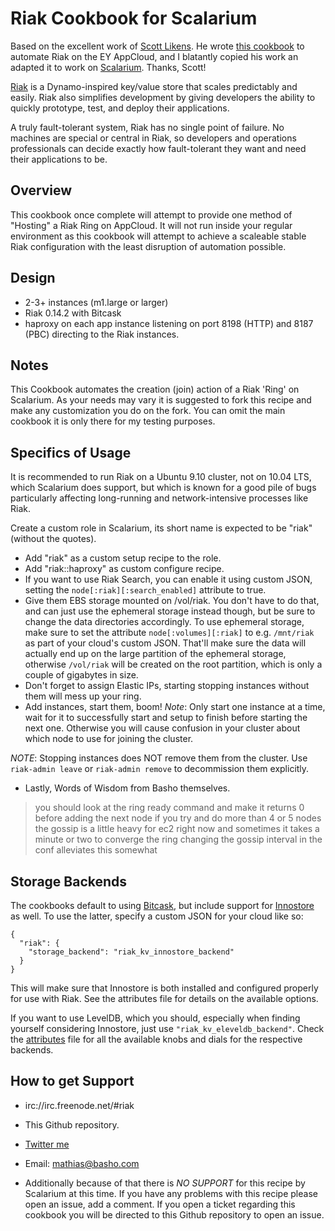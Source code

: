 Riak Cookbook for Scalarium
=========

Based on the excellent work of [Scott Likens](http://github.com/damm). He wrote [this
cookbook](http://github.com/damm/ey-riak) to automate Riak on the EY AppCloud, and I blatantly copied his work an
adapted it to work on [Scalarium](http://scalarium.com). Thanks, Scott!

[Riak][1] is a Dynamo-inspired key/value store that scales predictably and easily. Riak also simplifies development by giving developers the ability to quickly prototype, test, and deploy their applications.

A truly fault-tolerant system, Riak has no single point of failure. No machines are special or central in Riak, so developers and operations professionals can decide exactly how fault-tolerant they want and need their applications to be.

Overview
--------

This cookbook once complete will attempt to provide one method of "Hosting" a Riak Ring on AppCloud.  It will not run inside your regular environment as this cookbook will attempt to achieve a scaleable stable Riak configuration with the least disruption of automation possible.

Design
--------

* 2-3+ instances (m1.large or larger)
* Riak 0.14.2 with Bitcask
* haproxy on each app instance listening on port 8198 (HTTP) and 8187 (PBC) directing to the Riak instances.

Notes
--------

This Cookbook automates the creation (join) action of a Riak 'Ring' on Scalarium.  As your needs may vary it is suggested to fork this recipe and make any customization you do on the fork.  You can omit the main cookbook it is only there for my testing purposes.

Specifics of Usage
--------

It is recommended to run Riak on a Ubuntu 9.10 cluster, not on 10.04 LTS, which Scalarium does support, but which is
known for a good pile of bugs particularly affecting long-running and network-intensive processes like Riak.

Create a custom role in Scalarium, its short name is expected to be "riak" (without the quotes).

* Add "riak" as a custom setup recipe to the role.
* Add "riak::haproxy" as custom configure recipe.
* If you want to use Riak Search, you can enable it using custom JSON, setting
  the `node[:riak][:search_enabled]` attribute to true.
* Give them EBS storage mounted on /vol/riak. You don't have to do that, and can just use the ephemeral storage instead though, but be sure to change the data directories accordingly. To use ephemeral storage, make sure to set the attribute `node[:volumes][:riak]` to e.g. `/mnt/riak` as part of your cloud's custom JSON. That'll make sure the data will actually end up on the large partition of the ephemeral storage, otherwise `/vol/riak` will be created on the root partition, which is only a couple of gigabytes in size.
* Don't forget to assign Elastic IPs, starting stopping instances without them will mess up your ring.
* Add instances, start them, boom!
  *Note*: Only start one instance at a time, wait for it to successfully start and setup to finish before starting the next one. Otherwise you will cause confusion in your cluster about which node to use for joining the cluster.

*NOTE*: Stopping instances does NOT remove them from the cluster. Use `riak-admin leave` or `riak-admin remove` to decommission them explicitly.

* Lastly, Words of Wisdom from Basho themselves.

> you should look at the ring ready command and make it returns 0 before adding the next node
> if you try and do more than 4 or 5 nodes the gossip is a little heavy for ec2 right now
> and sometimes it takes a minute or two to converge the ring
> changing the gossip interval in the conf alleviates this somewhat

Storage Backends
--------

The cookbooks default to using [Bitcask](https://github.com/basho/bitcask), but include support for
[Innostore](https://github.com/basho/innostore) as well. To use the latter, specify a custom JSON for your cloud like
so:

    {
      "riak": {
        "storage_backend": "riak_kv_innostore_backend"
      }
    }

This will make sure that Innostore is both installed and configured properly for use with Riak. See the attributes file
for details on the available options.

If you want to use LevelDB, which you should, especially when finding yourself
considering Innostore, just use `"riak_kv_eleveldb_backend"`. Check the
[attributes](https://github.com/mattmatt/scalarium-riak/blob/master/riak/attributes/riak.rb)
file for all the available knobs and dials for the respective backends.

How to get Support
--------

* irc://irc.freenode.net/#riak
* This Github repository.
* [Twitter me](http://twitter.com/roidrage)
* Email: <mathias@basho.com>

* Additionally because of that there is *NO SUPPORT* for this recipe by Scalarium at this time.  If you have any problems with this recipe please open an issue, add a comment.  If you open a ticket regarding this cookbook you will be directed to this Github repository to open an issue.

[1]: http://wiki.basho.com
